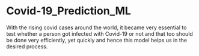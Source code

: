# Covid-19_Prediction_ML
With the rising covid cases around the world, it became very essential to test whether a person got infected with Covid-19 or not and that too should be done very efficiently, yet quickly and hence this model helps us in the desired process.
